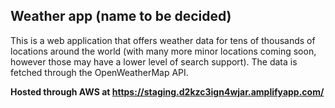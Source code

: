 ## Weather app (name to be decided)

This is a web application that offers weather data for tens of 
thousands of locations around the world (with many more minor 
locations coming soon, however those may have a lower level of 
search support). The data is fetched through the OpenWeatherMap API.

**Hosted through AWS at https://staging.d2kzc3ign4wjar.amplifyapp.com/**